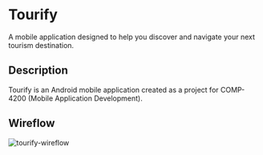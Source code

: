 # Tourify

A mobile application designed to help you discover and navigate your next tourism destination.

## Description

Tourify is an Android mobile application created as a project for COMP-4200 (Mobile Application Development).

## Wireflow
![tourify-wireflow](https://github.com/BorhanSaflo/tourify/assets/60056206/f4d2a2e9-14cb-46ef-a78d-28355616a397)